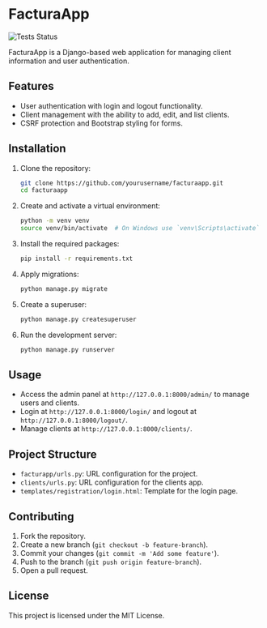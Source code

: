 # FacturaApp

![Tests Status](https://github.com/carborgar/facturapp/workflows/tests.yml/badge.svg)

FacturaApp is a Django-based web application for managing client information and user authentication.

## Features

- User authentication with login and logout functionality.
- Client management with the ability to add, edit, and list clients.
- CSRF protection and Bootstrap styling for forms.

## Installation

1. Clone the repository:
    ```sh
    git clone https://github.com/yourusername/facturaapp.git
    cd facturaapp
    ```

2. Create and activate a virtual environment:
    ```sh
    python -m venv venv
    source venv/bin/activate  # On Windows use `venv\Scripts\activate`
    ```

3. Install the required packages:
    ```sh
    pip install -r requirements.txt
    ```

4. Apply migrations:
    ```sh
    python manage.py migrate
    ```

5. Create a superuser:
    ```sh
    python manage.py createsuperuser
    ```

6. Run the development server:
    ```sh
    python manage.py runserver
    ```

## Usage

- Access the admin panel at `http://127.0.0.1:8000/admin/` to manage users and clients.
- Login at `http://127.0.0.1:8000/login/` and logout at `http://127.0.0.1:8000/logout/`.
- Manage clients at `http://127.0.0.1:8000/clients/`.

## Project Structure

- `facturapp/urls.py`: URL configuration for the project.
- `clients/urls.py`: URL configuration for the clients app.
- `templates/registration/login.html`: Template for the login page.

## Contributing

1. Fork the repository.
2. Create a new branch (`git checkout -b feature-branch`).
3. Commit your changes (`git commit -m 'Add some feature'`).
4. Push to the branch (`git push origin feature-branch`).
5. Open a pull request.

## License

This project is licensed under the MIT License.